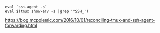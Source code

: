 ```
eval `ssh-agent -s`
eval $(tmux show-env -s |grep '^SSH_')
```
https://blog.mcpolemic.com/2016/10/01/reconciling-tmux-and-ssh-agent-forwarding.html
